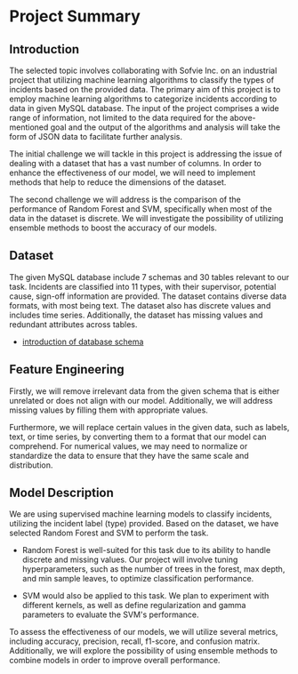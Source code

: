 # Project Summary
## Introduction
The selected topic involves collaborating with Sofvie Inc. on an industrial project that utilizing machine learning algorithms to classify the types of incidents based on the provided data. The primary aim of this project is to employ machine learning algorithms to categorize incidents according to data in given 
MySQL database. The input of the project comprises a wide range of information, not limited to the data required for the above-mentioned goal and the output of the algorithms and analysis will take the form of JSON data to facilitate further analysis.

The initial challenge we will tackle in this project is addressing the issue of dealing with a dataset that has a vast number of columns. In order to enhance the effectiveness of our model, we will need to implement methods that help to reduce the dimensions of the dataset.

The second challenge we will address is the comparison of the performance of Random Forest and SVM, specifically when most of the data in the dataset is discrete. We will investigate the possibility of utilizing ensemble methods to boost the accuracy of our models.

## Dataset
The given MySQL database include 7 schemas and 30 tables relevant to our task. Incidents are classified into 11 types, with their supervisor, potential cause, sign-off information are provided.
The dataset contains diverse data formats, with most being text. The dataset also has discrete values and includes time series. Additionally, the dataset has missing values and redundant attributes across tables.

- [introduction of database schema](documents/database_schema.md)
## Feature Engineering
Firstly, we will remove irrelevant data from the given schema that is either unrelated or does not align with our model. Additionally, we will address missing values by filling them with appropriate values.

Furthermore, we will replace certain values in the given data, such as labels, text, or time series, by converting them to a format that our model can comprehend. For numerical values, we may need to normalize or standardize the data to ensure that they have the same scale and distribution.
## Model Description
We are using supervised machine learning models to classify incidents, utilizing the incident label (type) provided. Based on the dataset, we have selected Random Forest and SVM to perform the task.

- Random Forest is well-suited for this task due to its ability to handle discrete and missing values. Our project will involve tuning hyperparameters, such as the number of trees in the forest, max depth, and min sample leaves, to optimize classification performance.

- SVM would also be applied to this task. We plan to experiment with different kernels, as well as define regularization and gamma parameters to evaluate the SVM's performance.

To assess the effectiveness of our models, we will utilize several metrics, including accuracy, precision, recall, f1-score, and confusion matrix. Additionally, we will explore the possibility of using ensemble methods to combine models in order to improve overall performance.
